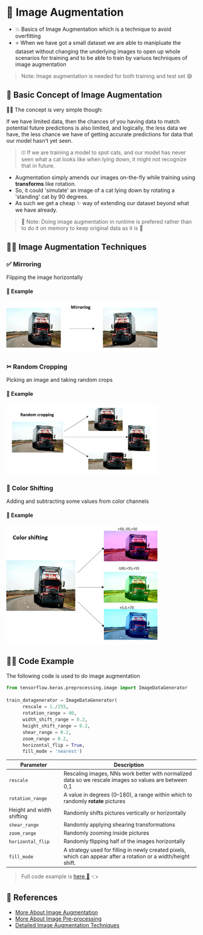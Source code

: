 # 🤡 Image Augmentation
- 💥 Basics of Image Augmentation which is a technique to avoid overfitting
- ⭐ When we have got a small dataset we are able to manipluate the dataset without changing the underlying images to open up whole scenarios for training and to be able to train by variuos techniques of image augmentation 

> Note: Image augmentation is needed for both training and test set 😅

## 🚩 Basic Concept of Image Augmentation

👩‍🏫 The concept is very simple though:

If we have limited data, then the chances of you having data to match potential future predictions is also limited, and logically, the less data we have, the less chance we have of getting accurate predictions for data that our model hasn't yet seen.

> 🙄 If we are training a model to spot cats, and our model has never seen what a cat looks like when lying down, it might not recognize that in future.

- Augmentation simply amends our images on-the-fly while training using **transforms** like rotation. 
- So, it could 'simulate' an image of a cat lying down by rotating a 'standing' cat by 90 degrees. 
- As such we get a cheap :sparkles: way of extending our dataset beyond what we have already.

> 🔎 Note: Doing image augmentation in runtime is prefered rather than to do it on memory to keep original data as it is 🤔


## 🤸‍♀️ Image Augmentation Techniques
### ✅ Mirroring 
Flipping the image horizontally

#### 🚀 Example
<img src="../res/Mirroring.jpg" width="400"  />


### ✂ Random Cropping 
Picking an image and taking random crops

#### 🚀 Example
<img src="../res/Cropping.jpg" width="400"  />

### 🎨 Color Shifting 
Adding and subtracting some values from color channels

#### 🚀 Example
<img src="../res/ColorShifting.jpg" width="400"  />


## 👩‍💻 Code Example

The following code is used to do image augmentation

```python
from tensorflow.keras.preprocessing.image import ImageDataGenerator

train_datagenerator = ImageDataGenerator(
      rescale = 1./255,
      rotation_range = 40,
      width_shift_range = 0.2,
      height_shift_range = 0.2,
      shear_range = 0.2,
      zoom_range = 0.2,
      horizontal_flip = True,
      fill_mode = 'nearest')
```

| Parameter       | Description   |
| --------------- |---------------|
| `rescale` | Rescaling images, NNs work better with normalized data so we rescale images so values are between 0,1 |
| `rotation_range` | A value in degrees (0–180), a range within which to randomly **rotate** pictures    |
| Height and width shifting |  Randomly shifts pictures vertically or horizontally |
| `shear_range` | Randomly applying shearing transformations |
| `zoom_range` | Randomly zooming inside pictures |
| `horizontal_flip` | Randomly flipping half of the images horizontally |
|  `fill_mode` | A strategy used for filling in newly created pixels, which can appear after a rotation or a width/height shift. |


> Full code example is [here 🐾](./0-ImageAugmentation.ipynb) 👈

## 🧐 References
* [More About Image Augmentation](https://github.com/keras-team/keras-preprocessing)
* [More About Image Pre-processing](https://keras.io/preprocessing/image/)
* [Detailed Image Augmentation Techniques](http://datahacker.rs/020-cnn-data-augmentations/)

